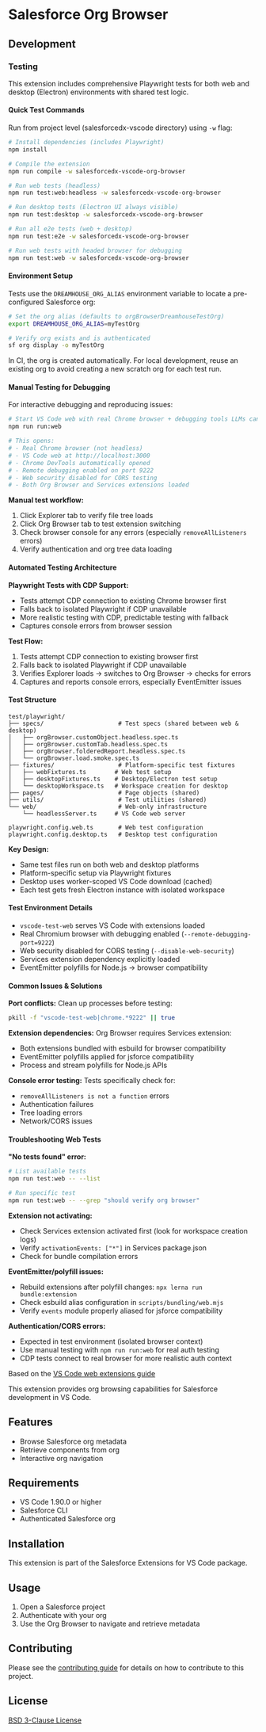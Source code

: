 # Salesforce Org Browser

## Development

### Testing

This extension includes comprehensive Playwright tests for both web and desktop (Electron) environments with shared test logic.

#### Quick Test Commands

Run from project level (salesforcedx-vscode directory) using `-w` flag:

```bash
# Install dependencies (includes Playwright)
npm install

# Compile the extension
npm run compile -w salesforcedx-vscode-org-browser

# Run web tests (headless)
npm run test:web:headless -w salesforcedx-vscode-org-browser

# Run desktop tests (Electron UI always visible)
npm run test:desktop -w salesforcedx-vscode-org-browser

# Run all e2e tests (web + desktop)
npm run test:e2e -w salesforcedx-vscode-org-browser

# Run web tests with headed browser for debugging
npm run test:web -w salesforcedx-vscode-org-browser
```

#### Environment Setup

Tests use the `DREAMHOUSE_ORG_ALIAS` environment variable to locate a pre-configured Salesforce org:

```bash
# Set the org alias (defaults to orgBrowserDreamhouseTestOrg)
export DREAMHOUSE_ORG_ALIAS=myTestOrg

# Verify org exists and is authenticated
sf org display -o myTestOrg
```

In CI, the org is created automatically. For local development, reuse an existing org to avoid creating a new scratch org for each test run.

#### Manual Testing for Debugging

For interactive debugging and reproducing issues:

```bash
# Start VS Code web with real Chrome browser + debugging tools LLMs can't use this, ever
npm run run:web

# This opens:
# - Real Chrome browser (not headless)
# - VS Code web at http://localhost:3000
# - Chrome DevTools automatically opened
# - Remote debugging enabled on port 9222
# - Web security disabled for CORS testing
# - Both Org Browser and Services extensions loaded
```

**Manual test workflow:**

1. Click Explorer tab to verify file tree loads
2. Click Org Browser tab to test extension switching
3. Check browser console for any errors (especially `removeAllListeners` errors)
4. Verify authentication and org tree data loading

#### Automated Testing Architecture

**Playwright Tests with CDP Support:**

- Tests attempt CDP connection to existing Chrome browser first
- Falls back to isolated Playwright if CDP unavailable
- More realistic testing with CDP, predictable testing with fallback
- Captures console errors from browser session

**Test Flow:**

1. Tests attempt CDP connection to existing browser first
2. Falls back to isolated Playwright if CDP unavailable
3. Verifies Explorer loads → switches to Org Browser → checks for errors
4. Captures and reports console errors, especially EventEmitter issues

#### Test Structure

```text
test/playwright/
├── specs/                     # Test specs (shared between web & desktop)
│   ├── orgBrowser.customObject.headless.spec.ts
│   ├── orgBrowser.customTab.headless.spec.ts
│   ├── orgBrowser.folderedReport.headless.spec.ts
│   └── orgBrowser.load.smoke.spec.ts
├── fixtures/                  # Platform-specific test fixtures
│   ├── webFixtures.ts        # Web test setup
│   ├── desktopFixtures.ts    # Desktop/Electron test setup
│   └── desktopWorkspace.ts   # Workspace creation for desktop
├── pages/                     # Page objects (shared)
├── utils/                     # Test utilities (shared)
└── web/                       # Web-only infrastructure
    └── headlessServer.ts     # VS Code web server

playwright.config.web.ts       # Web test configuration
playwright.config.desktop.ts   # Desktop test configuration
```

**Key Design:**

- Same test files run on both web and desktop platforms
- Platform-specific setup via Playwright fixtures
- Desktop uses worker-scoped VS Code download (cached)
- Each test gets fresh Electron instance with isolated workspace

#### Test Environment Details

- `vscode-test-web` serves VS Code with extensions loaded
- Real Chromium browser with debugging enabled (`--remote-debugging-port=9222`)
- Web security disabled for CORS testing (`--disable-web-security`)
- Services extension dependency explicitly loaded
- EventEmitter polyfills for Node.js → browser compatibility

#### Common Issues & Solutions

**Port conflicts:** Clean up processes before testing:

```bash
pkill -f "vscode-test-web|chrome.*9222" || true
```

**Extension dependencies:** Org Browser requires Services extension:

- Both extensions bundled with esbuild for browser compatibility
- EventEmitter polyfills applied for jsforce compatibility
- Process and stream polyfills for Node.js APIs

**Console error testing:** Tests specifically check for:

- `removeAllListeners is not a function` errors
- Authentication failures
- Tree loading errors
- Network/CORS issues

#### Troubleshooting Web Tests

**"No tests found" error:**

```bash
# List available tests
npm run test:web -- --list

# Run specific test
npm run test:web -- --grep "should verify org browser"
```

**Extension not activating:**

- Check Services extension activated first (look for workspace creation logs)
- Verify `activationEvents: ["*"]` in Services package.json
- Check for bundle compilation errors

**EventEmitter/polyfill issues:**

- Rebuild extensions after polyfill changes: `npx lerna run bundle:extension`
- Check esbuild alias configuration in `scripts/bundling/web.mjs`
- Verify `events` module properly aliased for jsforce compatibility

**Authentication/CORS errors:**

- Expected in test environment (isolated browser context)
- Use manual testing with `npm run run:web` for real auth testing
- CDP tests connect to real browser for more realistic auth context

Based on the [VS Code web extensions guide](https://code.visualstudio.com/api/extension-guides/web-extensions)

This extension provides org browsing capabilities for Salesforce development in VS Code.

## Features

- Browse Salesforce org metadata
- Retrieve components from org
- Interactive org navigation

## Requirements

- VS Code 1.90.0 or higher
- Salesforce CLI
- Authenticated Salesforce org

## Installation

This extension is part of the Salesforce Extensions for VS Code package.

## Usage

1. Open a Salesforce project
2. Authenticate with your org
3. Use the Org Browser to navigate and retrieve metadata

## Contributing

Please see the [contributing guide](../../CONTRIBUTING.md) for details on how to contribute to this project.

## License

[BSD 3-Clause License](LICENSE.txt)
